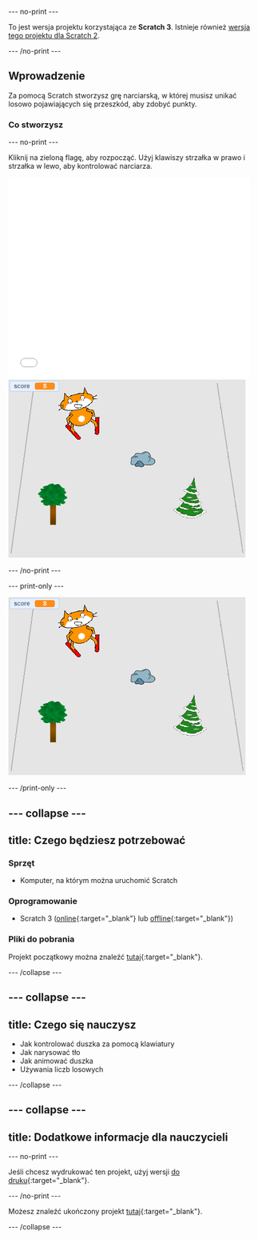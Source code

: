 --- no-print ---

To jest wersja projektu korzystająca ze **Scratch 3**. Istnieje również [wersja tego projektu dla Scratch 2](https://projects.raspberrypi.org/pl-PL/projects/scratch-cat-goes-skiing-scratch2).

--- /no-print ---

## Wprowadzenie

Za pomocą Scratch stworzysz grę narciarską, w której musisz unikać losowo pojawiających się przeszkód, aby zdobyć punkty.

### Co stworzysz

--- no-print ---

Kliknij na zieloną flagę, aby rozpocząć. Użyj klawiszy strzałka w prawo i strzałka w lewo, aby kontrolować narciarza.

<div class="scratch-preview">
  <iframe allowtransparency="true" width="485" height="402" src="//scratch.mit.edu/projects/embed/281116583/?autostart=false" frameborder="0" scrolling="no"></iframe>
  <img src="images/skiing-final.png">
</div>

--- /no-print ---

--- print-only ---

![skończony projekt](images/skiing-final.png)

--- /print-only ---

--- collapse ---
---
title: Czego będziesz potrzebować
---

### Sprzęt

+ Komputer, na którym można uruchomić Scratch

### Oprogramowanie

+ Scratch 3 ([online](https://rpf.io/scratchon){:target="_blank"} lub [offline](https://rpf.io/scratchoff){:target="_blank"})

### Pliki do pobrania

Projekt początkowy można znaleźć [tutaj](https://rpf.io/p/pl-PL/scratch-cat-goes-skiing-go){:target="_blank"}.

--- /collapse ---

--- collapse ---
---
title: Czego się nauczysz
---

+ Jak kontrolować duszka za pomocą klawiatury
+ Jak narysować tło
+ Jak animować duszka
+ Używania liczb losowych

--- /collapse ---

--- collapse ---
---
title: Dodatkowe informacje dla nauczycieli
---

--- no-print ---

Jeśli chcesz wydrukować ten projekt, użyj wersji [do druku](https://projects.raspberrypi.org/pl-PL/projects/scratch-cat-goes-skiing/print){:target="_blank"}.

--- /no-print ---

Możesz znaleźć ukończony projekt [tutaj](https://rpf.io/p/pl-PL/scratch-cat-goes-skiing-get){:target="_blank"}.

--- /collapse ---
